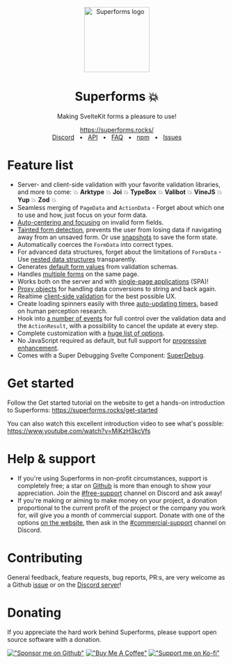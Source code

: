<p align="center">
  <img src="https://github.com/ciscoheat/sveltekit-superforms/raw/main/logo.svg" width="150px" align="center" alt="Superforms logo" />
  <h1 align="center">Superforms 💥</h1>
  <p align="center">Making SvelteKit forms a pleasure to use!</p>
</p>

<div align="center">
  <a align="center" href="https://superforms.rocks/">https://superforms.rocks/</a>
  <br />
  <a href="https://discord.gg/g5GHjGtU2W">Discord</a>
  <span>&nbsp;&nbsp;•&nbsp;&nbsp;</span>
  <a href="https://superforms.rocks/api">API</a>
  <span>&nbsp;&nbsp;•&nbsp;&nbsp;</span>
  <a href="https://superforms.rocks/faq">FAQ</a>
  <span>&nbsp;&nbsp;•&nbsp;&nbsp;</span>
  <a href="https://www.npmjs.com/package/sveltekit-superforms">npm</a>
  <span>&nbsp;&nbsp;•&nbsp;&nbsp;</span>
  <a href="https://github.com/ciscoheat/sveltekit-superforms/issues">Issues</a>
</div>

# Feature list

- Server- and client-side validation with your favorite validation libraries, and more to come: 💥 **Arktype** 💥 **Joi** 💥 **TypeBox** 💥 **Valibot** 💥 **VineJS** 💥 **Yup** 💥 **Zod** 💥
- Seamless merging of `PageData` and `ActionData` - Forget about which one to use and how, just focus on your form data.
- [Auto-centering and focusing](https://superforms.rocks/concepts/error-handling#usage-client) on invalid form fields.
- [Tainted form detection](https://superforms.rocks/concepts/tainted), prevents the user from losing data if navigating away from an unsaved form. Or use [snapshots](https://superforms.rocks/concepts/snapshots) to save the form state.
- Automatically coerces the `FormData` into correct types.
- For advanced data structures, forget about the limitations of `FormData` - Use [nested data structures](https://superforms.rocks/concepts/nested-data) transparently.
- Generates [default form values](https://superforms.rocks/default-values) from validation schemas.
- Handles [multiple forms](https://superforms.rocks/concepts/multiple-forms) on the same page.
- Works both on the server and with [single-page applications](https://superforms.rocks/concepts/spa) (SPA)!
- [Proxy objects](https://superforms.rocks/concepts/proxy-objects) for handling data conversions to string and back again.
- Realtime [client-side validation](https://superforms.rocks/concepts/client-validation) for the best possible UX.
- Create loading spinners easily with three [auto-updating timers](https://superforms.rocks/concepts/timers), based on human perception research.
- Hook into [a number of events](https://superforms.rocks/concepts/events) for full control over the validation data and the `ActionResult`, with a possibility to cancel the update at every step.
- Complete customization with a [huge list of options](https://superforms.rocks/api#superformform-options).
- No JavaScript required as default, but full support for [progressive enhancement](https://superforms.rocks/concepts/enhance).
- Comes with a Super Debugging Svelte Component: [SuperDebug](https://superforms.rocks/super-debug).

# Get started

Follow the Get started tutorial on the website to get a hands-on introduction to Superforms: https://superforms.rocks/get-started

You can also watch this excellent introduction video to see what's possible: https://www.youtube.com/watch?v=MiKzH3kcVfs

# Help & support

- If you're using Superforms in non-profit circumstances, support is completely free; a star on [Github](https://github.com/ciscoheat/sveltekit-superforms) is more than enough to show your appreciation. Join the [#free-support](https://discord.gg/8X9Wfb2wbz) channel on Discord and ask away!
- If you're making or aiming to make money on your project, a donation proportional to the current profit of the project or the company you work for, will give you a month of commercial support. Donate with one of the options [on the website](https://superforms.rocks/support#commercial-support), then ask in the [#commercial-support](https://discord.gg/m6hUXE4eNQ) channel on Discord.

# Contributing

General feedback, feature requests, bug reports, PR:s, are very welcome as a Github [issue](https://github.com/ciscoheat/sveltekit-superforms/issues) or on the [Discord server](https://discord.gg/g5GHjGtU2W)!

# Donating

If you appreciate the hard work behind Superforms, please support open source software with a donation.

[!["Sponsor me on Github"](https://github.com/ciscoheat/sveltekit-superforms/raw/main/github.png)](https://github.com/sponsors/ciscoheat) [!["Buy Me A Coffee"](https://github.com/ciscoheat/sveltekit-superforms/raw/main/buymeacoffee.webp)](https://www.buymeacoffee.com/ciscoheat) [!["Support me on Ko-fi"](https://github.com/ciscoheat/sveltekit-superforms/raw/main/ko-fi.png)](https://ko-fi.com/ciscoheat)
